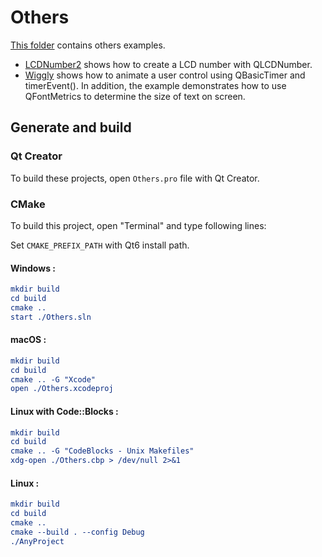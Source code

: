 # Others

[This folder](.) contains others examples.

* [LCDNumber2](LCDNumber2/README.md) shows how to create a LCD number with QLCDNumber.
* [Wiggly](Wiggly/README.md) shows how to animate a user control using QBasicTimer and timerEvent(). In addition, the example demonstrates how to use QFontMetrics to determine the size of text on screen.

## Generate and build

### Qt Creator

To build these projects, open `Others.pro` file with Qt Creator.

### CMake

To build this project, open "Terminal" and type following lines:

Set `CMAKE_PREFIX_PATH` with Qt6 install path.

#### Windows :

``` cmake
mkdir build
cd build
cmake ..
start ./Others.sln
```

#### macOS :

``` cmake
mkdir build
cd build
cmake .. -G "Xcode"
open ./Others.xcodeproj
```

#### Linux with Code::Blocks :

``` cmake
mkdir build
cd build
cmake .. -G "CodeBlocks - Unix Makefiles"
xdg-open ./Others.cbp > /dev/null 2>&1
```

#### Linux :

``` cmake
mkdir build
cd build
cmake .. 
cmake --build . --config Debug
./AnyProject
```
